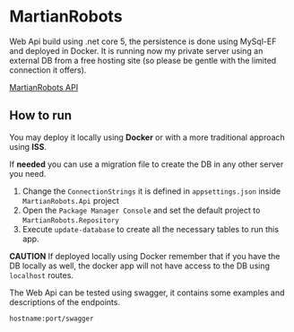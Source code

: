 # MartianRobots

Web Api build using .net core 5, the persistence is done using MySql-EF and deployed in Docker.
It is running now my private server using an external DB from a free hosting site (so please be gentle with the limited connection it offers).

[MartianRobots API](http://nikomac.duckdns.org:5000/swagger)

## How to run

You may deploy it locally using **Docker** or with a more traditional approach using **ISS**.

If **needed** you can use a migration file to create the DB in any other server you need.

 1. Change the  `ConnectionStrings` it is defined in `appsettings.json` inside `MartianRobots.Api` project
 2. Open the `Package Manager Console` and set the default project to `MartianRobots.Repository`
 3. Execute `update-database` to create all the necessary tables to run this app.

**CAUTION** If deployed locally using Docker remember that if you have the DB locally as well, the docker app will not have access to the DB using `localhost` routes.

The Web Api can be tested using swagger, it contains some examples and descriptions of the endpoints.

    hostname:port/swagger
